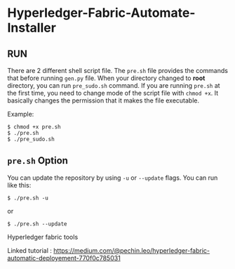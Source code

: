 # Hyperledger-Fabric-Automate-Installer

## RUN

There are 2 different shell script file. The `pre.sh` file provides the commands that before running `gen.py` file. When your directory changed to **root** directory, you can run `pre_sudo.sh` command. If you are running `pre.sh` at the first time, you need to change mode of the script file with `chmod +x`. It basically changes the permission that it makes the file executable.

Example:

```
$ chmod +x pre.sh
$ ./pre.sh
$ ./pre_sudo.sh
``` 
## `pre.sh` Option

You can update the repository by using `-u` or `--update` flags. You can run like this:

`$ ./pre.sh -u`

or 

`$ ./pre.sh --update`

Hyperledger fabric tools

Linked tutorial : https://medium.com/@pechin.leo/hyperledger-fabric-automatic-deployement-770f0c785031

<Readme in progress> 

